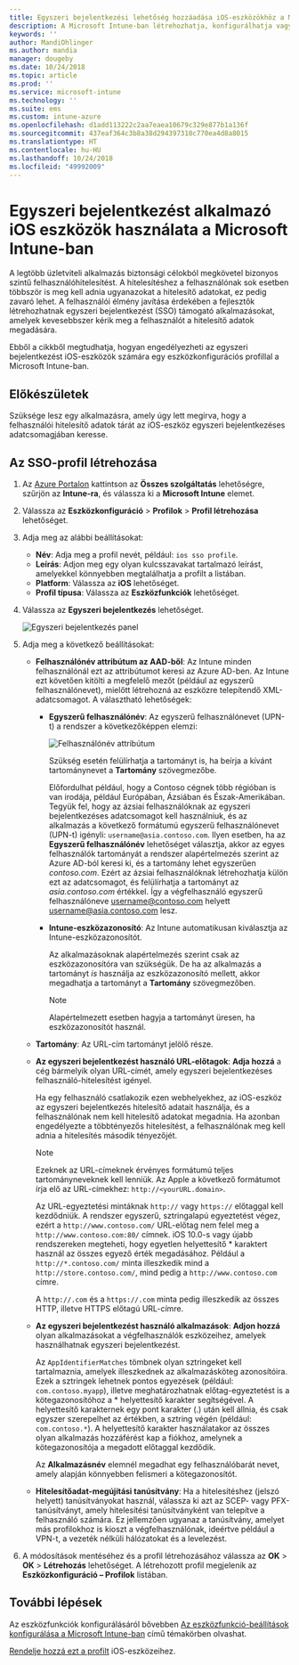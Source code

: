 ```yaml
---
title: Egyszeri bejelentkezési lehetőség hozzáadása iOS-eszközökhöz a Microsoft Intune-ban – Azure | Microsoft Docs
description: A Microsoft Intune-ban létrehozhatja, konfigurálhatja vagy engedélyezheti az iOS-eszközök számára az egyszeri bejelentkezést (single sign-on, SSO) a jelszavas hitelesítés helyett, amikor a vállalat erőforrásaihoz és adataihoz szeretnének hozzáférni. Az egyszeri bejelentkezés használatához hozzon létre egy eszközkonfigurációs profilt, adja meg az egyszerű felhasználónevet, az eszköz azonosítóját, az alkalmazásokat, valamint a felhasználó és az eszköz hitelesítéséhez használt tanúsítványt.
keywords: ''
author: MandiOhlinger
ms.author: mandia
manager: dougeby
ms.date: 10/24/2018
ms.topic: article
ms.prod: ''
ms.service: microsoft-intune
ms.technology: ''
ms.suite: ems
ms.custom: intune-azure
ms.openlocfilehash: d1add113222c2aa7eaea10679c329e877b1a136f
ms.sourcegitcommit: 437eaf364c3b8a38d294397310c770ea4d8a8015
ms.translationtype: HT
ms.contentlocale: hu-HU
ms.lasthandoff: 10/24/2018
ms.locfileid: "49992009"
---
```

# <a name="use-single-sign-on-ios-device-in-microsoft-intune"></a>Egyszeri bejelentkezést alkalmazó iOS eszközök használata a Microsoft Intune-ban

A legtöbb üzletviteli alkalmazás biztonsági célokból megkövetel bizonyos szintű felhasználóhitelesítést. A hitelesítéshez a felhasználónak sok esetben többször is meg kell adnia ugyanazokat a hitelesítő adatokat, ez pedig zavaró lehet. A felhasználói élmény javítása érdekében a fejlesztők létrehozhatnak egyszeri bejelentkezést (SSO) támogató alkalmazásokat, amelyek kevesebbszer kérik meg a felhasználót a hitelesítő adatok megadására.

Ebből a cikkből megtudhatja, hogyan engedélyezheti az egyszeri bejelentkezést iOS-eszközök számára egy eszközkonfigurációs profillal a Microsoft Intune-ban.

## <a name="before-you-begin"></a>Előkészületek

Szüksége lesz egy alkalmazásra, amely úgy lett megírva, hogy a felhasználói hitelesítő adatok tárát az iOS-eszköz egyszeri bejelentkezéses adatcsomagjában keresse.

## <a name="create-the-sso-profile"></a>Az SSO-profil létrehozása

1. Az [Azure Portalon](https://portal.azure.com) kattintson az **Összes szolgáltatás** lehetőségre, szűrjön az **Intune-ra**, és válassza ki a **Microsoft Intune** elemet.
2. Válassza az **Eszközkonfiguráció** > **Profilok** > **Profil létrehozása** lehetőséget.
3. Adja meg az alábbi beállításokat:

    - **Név**: Adja meg a profil nevét, például: `ios sso profile`.
    - **Leírás**: Adjon meg egy olyan kulcsszavakat tartalmazó leírást, amelyekkel könnyebben megtalálhatja a profilt a listában.
    - **Platform**: Válassza az **iOS** lehetőséget.
    - **Profil típusa**: Válassza az **Eszközfunkciók** lehetőséget.

4. Válassza az **Egyszeri bejelentkezés** lehetőséget.

    ![Egyszeri bejelentkezés panel](./media/sso-blade.png)

5. Adja meg a következő beállításokat: 

    - **Felhasználónév attribútum az AAD-ből**: Az Intune minden felhasználónál ezt az attribútumot keresi az Azure AD-ben. Az Intune ezt követően kitölti a megfelelő mezőt (például az egyszerű felhasználónevet), mielőtt létrehozná az eszközre telepítendő XML-adatcsomagot. A választható lehetőségek:
    
        - **Egyszerű felhasználónév**: Az egyszerű felhasználónevet (UPN-t) a rendszer a következőképpen elemzi:

            ![Felhasználónév attribútum](media/User-name-attribute.png)

            Szükség esetén felülírhatja a tartományt is, ha beírja a kívánt tartománynevet a **Tartomány** szövegmezőbe.

            Előfordulhat például, hogy a Contoso cégnek több régióban is van irodája, például Európában, Ázsiában és Észak-Amerikában. Tegyük fel, hogy az ázsiai felhasználóknak az egyszeri bejelentkezéses adatcsomagot kell használniuk, és az alkalmazás a következő formátumú egyszerű felhasználónevet (UPN-t) igényli: `username@asia.contoso.com`. Ilyen esetben, ha az **Egyszerű felhasználónév** lehetőséget választja, akkor az egyes felhasználók tartományát a rendszer alapértelmezés szerint az Azure AD-ból keresi ki, és a tartomány lehet egyszerűen *contoso.com*. Ezért az ázsiai felhasználóknak létrehozhatja külön ezt az adatcsomagot, és felülírhatja a tartományt az *asia.contoso.com* értékkel. Így a végfelhasználó egyszerű felhasználóneve username@contoso.com helyett username@asia.contoso.com lesz.

        - **Intune-eszközazonosító**: Az Intune automatikusan kiválasztja az Intune-eszközazonosítót. 

            Az alkalmazásoknak alapértelmezés szerint csak az eszközazonosítóra van szükségük. De ha az alkalmazás a tartományt *is* használja az eszközazonosító mellett, akkor megadhatja a tartományt a **Tartomány** szövegmezőben.

            > [!NOTE]
            > Alapértelmezett esetben hagyja a tartományt üresen, ha eszközazonosítót használ.

    - **Tartomány**: Az URL-cím tartományt jelölő része.
    
    - **Az egyszeri bejelentkezést használó URL-előtagok**: **Adja hozzá** a cég bármelyik olyan URL-címét, amely egyszeri bejelentkezéses felhasználó-hitelesítést igényel. 

        Ha egy felhasználó csatlakozik ezen webhelyekhez, az iOS-eszköz az egyszeri bejelentkezés hitelesítő adatait használja, és a felhasználónak nem kell hitelesítő adatokat megadnia. Ha azonban engedélyezte a többtényezős hitelesítést, a felhasználónak meg kell adnia a hitelesítés második tényezőjét.

        > [!NOTE]
        > Ezeknek az URL-címeknek érvényes formátumú teljes tartományneveknek kell lenniük. Az Apple a következő formátumot írja elő az URL-címekhez: `http://<yourURL.domain>`.

        Az URL-egyeztetési mintáknak `http://` vagy `https://` előtaggal kell kezdődniük. A rendszer egyszerű, sztringalapú egyeztetést végez, ezért a `http://www.contoso.com/` URL-előtag nem felel meg a `http://www.contoso.com:80/` címnek. iOS 10.0-s vagy újabb rendszereken megteheti, hogy egyetlen helyettesítő \* karaktert használ az összes egyező érték megadásához. Például a `http://*.contoso.com/` minta illeszkedik mind a `http://store.contoso.com/`, mind pedig a `http://www.contoso.com` címre.

        A `http://.com` és a `https://.com` minta pedig illeszkedik az összes HTTP, illetve HTTPS előtagú URL-címre.
    
    - **Az egyszeri bejelentkezést használó alkalmazások**: **Adjon hozzá** olyan alkalmazásokat a végfelhasználók eszközeihez, amelyek használhatnak egyszeri bejelentkezést. 

        Az `AppIdentifierMatches` tömbnek olyan sztringeket kell tartalmaznia, amelyek illeszkednek az alkalmazásköteg azonosítóira. Ezek a sztringek lehetnek pontos egyezések (például: `com.contoso.myapp`), illetve meghatározhatnak előtag-egyeztetést is a kötegazonosítóhoz a \* helyettesítő karakter segítségével. A helyettesítő karakternek egy pont karakter (.) után kell állnia, és csak egyszer szerepelhet az értékben, a sztring végén (például: `com.contoso.*`). A helyettesítő karakter használatakor az összes olyan alkalmazás hozzáférést kap a fiókhoz, amelynek a kötegazonosítója a megadott előtaggal kezdődik.

        Az **Alkalmazásnév** elemnél megadhat egy felhasználóbarát nevet, amely alapján könnyebben felismeri a kötegazonosítót.
    
    - **Hitelesítőadat-megújítási tanúsítvány**: Ha a hitelesítéshez (jelszó helyett) tanúsítványokat használ, válassza ki azt az SCEP- vagy PFX-tanúsítványt, amely hitelesítési tanúsítványként van telepítve a felhasználó számára. Ez jellemzően ugyanaz a tanúsítvány, amelyet más profilokhoz is kioszt a végfelhasználónak, ideértve például a VPN-t, a vezeték nélküli hálózatokat és a levelezést.

6. A módosítások mentéséhez és a profil létrehozásához válassza az **OK** > **OK** > **Létrehozás** lehetőséget. A létrehozott profil megjelenik az **Eszközkonfiguráció – Profilok** listában. 

## <a name="next-steps"></a>További lépések

Az eszközfunkciók konfigurálásáról bővebben [Az eszközfunkció-beállítások konfigurálása a Microsoft Intune-ban](device-features-configure.md) című témakörben olvashat.

[Rendelje hozzá ezt a profilt](device-profile-assign.md) iOS-eszközeihez.
